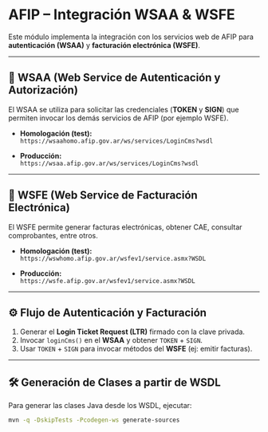 # AFIP – Integración WSAA & WSFE

Este módulo implementa la integración con los servicios web de AFIP para **autenticación (WSAA)** y **facturación electrónica (WSFE)**.

---

## 🔑 WSAA (Web Service de Autenticación y Autorización)
El WSAA se utiliza para solicitar las credenciales (**TOKEN** y **SIGN**) que permiten invocar los demás servicios de AFIP (por ejemplo WSFE).

- **Homologación (test):**  
  `https://wsaahomo.afip.gov.ar/ws/services/LoginCms?wsdl`

- **Producción:**  
  `https://wsaa.afip.gov.ar/ws/services/LoginCms?wsdl`

---

## 📄 WSFE (Web Service de Facturación Electrónica)
El WSFE permite generar facturas electrónicas, obtener CAE, consultar comprobantes, entre otros.

- **Homologación (test):**  
  `https://wswhomo.afip.gov.ar/wsfev1/service.asmx?WSDL`

- **Producción:**  
  `https://wsfe.afip.gov.ar/wsfev1/service.asmx?WSDL`

---

## ⚙️ Flujo de Autenticación y Facturación
1. Generar el **Login Ticket Request (LTR)** firmado con la clave privada.
2. Invocar `loginCms()` en el **WSAA** y obtener `TOKEN` + `SIGN`.
3. Usar `TOKEN` + `SIGN` para invocar métodos del **WSFE** (ej: emitir facturas).

---

## 🛠️ Generación de Clases a partir de WSDL
Para generar las clases Java desde los WSDL, ejecutar:

```bash
mvn -q -DskipTests -Pcodegen-ws generate-sources